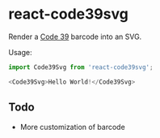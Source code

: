 react-code39svg
===============

Render a [Code 39] barcode into an SVG.

Usage:

```js
import Code39Svg from 'react-code39svg';

<Code39Svg>Hello World!</Code39Svg>
```

Todo
----

- More customization of barcode


[Code 39]: https://en.wikipedia.org/wiki/Code_39
